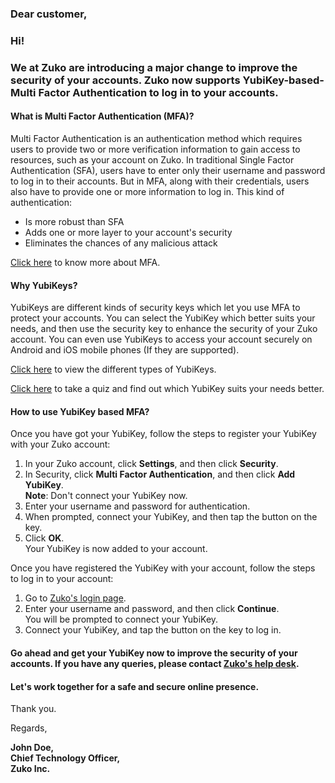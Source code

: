 ### Dear customer,

### Hi! 
### We at Zuko are introducing a major change to improve the security of your accounts. Zuko now supports YubiKey-based-Multi Factor Authentication to log in to your accounts. 

#### What is Multi Factor Authentication (MFA)?

Multi Factor Authentication is an authentication method which requires users to provide two or more verification information to gain access to resources, 
such as your account on Zuko. In traditional Single Factor Authentication (SFA), users have to enter only their username and password to log in to their accounts. 
But in MFA, along with their credentials, users also have to provide one or more information to log in. 
This kind of authentication:
- Is more robust than SFA
- Adds one or more layer to your account's security
- Eliminates the chances of any malicious attack  

[Click here](https://www.yubico.com/resources/what-is-multi-factor-authentication/) to know more about MFA.

#### Why YubiKeys?

YubiKeys are different kinds of security keys which let you use MFA to protect your accounts. You can select the YubiKey which better suits your needs, and then  use the security key to enhance the security of your Zuko account. 
You can even use YubiKeys to access your account securely on Android and iOS mobile phones (If they are supported).  

[Click here](https://www.yubico.com/products/) to view the different types of YubiKeys.

[Click here](https://www.yubico.com/in/quiz/) to take a quiz and find out which YubiKey suits your needs better.

#### How to use YubiKey based MFA?

Once you have got your YubiKey, follow the steps to register your YubiKey with your Zuko account:

  1. In your Zuko account, click **Settings**, and then click **Security**.
  2. In Security, click **Multi Factor Authentication**, and then click **Add YubiKey**.  
     **Note**: Don't connect your YubiKey now.
  3. Enter your username and password for authentication.
  4. When prompted, connect your YubiKey, and then tap the button on the key.
  5. Click **OK**.  
  Your YubiKey is now added to your account. 

Once you have registered the YubiKey with your account, follow the steps to log in to your account:

  1. Go to [Zuko's login page]().
  2. Enter your username and password, and then click **Continue**.  
     You will be prompted to connect your YubiKey. 
  3. Connect your YubiKey, and tap the button on the key to log in.  
  
 
#### Go ahead and get your YubiKey now to improve the security of your accounts. If you have any queries, please contact [Zuko's help desk]().  
 
#### Let's work together for a safe and secure online presence.  

Thank you.  

Regards,  

**John Doe,   
Chief Technology Officer,  
Zuko Inc.**  
 
 
  

